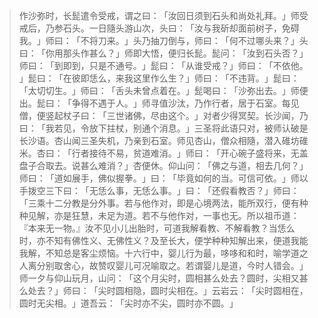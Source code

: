 
> 作沙弥时，长髭遣令受戒，谓之曰：​「汝回日须到石头和尚处礼拜。​」师受戒后，乃参石头。一日隨头游山次，头曰：​「汝与我斫却面前树子，免碍我。​」师曰：​「不将刀来。​」头乃抽刀倒与，师曰：​「何不过哪头来？​」头曰：​「你用那头作甚么？​」师即大悟，便归长髭。髭问：​「汝到石头否？​」师曰：​「到即到，只是不通号。​」髭曰：​「从谁受戒？​」师曰：​「不依他。​」髭曰：​「在彼即恁么，来我这里作么生？​」师曰：​「不违背。​」髭曰：​「太切切生。​」师曰：​「舌头未曾点着在。​」髭喝曰：​「沙弥出去。​」师便出。髭曰：​「争得不遇于人。​」师寻值沙汰，乃作行者，居于石室。每见僧，便竖起杖子曰：​「三世诸佛，尽由这个。​」对者少得冥契。长沙闻，乃曰：​「我若见，令放下拄杖，别通个消息。​」三圣将此语只对，被师认破是长沙语。杏山闻三圣失机，乃亲到石室。师见杏山，僧众相隨，潜入碓坊碓米。杏曰：​「行者接待不易，贫道难消。​」师曰：​「开心碗子盛将来，无盖盘子合取去。说甚么难消？​」杏便休。仰山问：​「佛之与道，相去几何？​」师曰：​「道如展手，佛似握拳。​」曰：​「毕竟如何的当。可信可依。​」师以手拨空三下曰：​「无恁么事，无恁么事。​」曰：​「还假看教否？​」师曰：​「三乘十二分教是分外事。若与他作对，即是心境两法，能所双行，便有种种见解，亦是狂慧，未足为道。若不与他作对，一事也无。所以祖币道：『本来无一物。』汝不见小儿出胎时，可道我解看教、不解看教？当恁么时，亦不知有佛性义、无佛性义？及至长大，便学种种知解出来，便道我能我解，不知总是客尘烦恼。十六行中，婴儿行为最，哆哆和和时，喻学道之人离分别取舍心，故赞叹婴儿可况喻取之。若谓婴儿是道，今时人错会。​」师一夕与仰山玩月，山问：​「这个月尖时，圆相甚么处去？圆时，尖相又甚么处去？​」师曰：​「尖时圆相隐，圆时尖相在。​」云岩云：​「尖时圆相在，圆时无尖相。​」道吾云：​「尖时亦不尖，圆时亦不圆。​」
